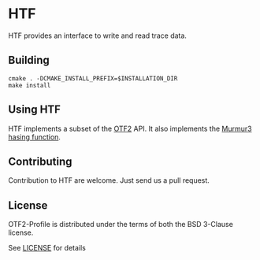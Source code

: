 # HTF

HTF provides an interface to write and read trace data.

## Building

```
cmake . -DCMAKE_INSTALL_PREFIX=$INSTALLATION_DIR
make install
```

## Using HTF

HTF implements a subset of the [OTF2](https://www.vi-hps.org/projects/score-p) API.
It also implements the [Murmur3 hasing function](https://github.com/PeterScott/murmur3).


## Contributing

Contribution to HTF are welcome. Just send us a pull request.

## License
OTF2-Profile is distributed under the terms of both the BSD 3-Clause license.

See [LICENSE](LICENSE) for details
